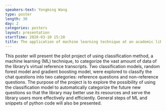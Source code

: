 ```yaml
---
speakers-text: Yongming Wang
type: poster
length: 30
day: 2
categories: posters
layout: presentation
startTime: 2020-03-10 15:20
title: The application of machine learning technique at an academic library&#58; a python example
---
```

This poster will present the pilot project of using classification method, a machine learning (ML) technique, to categorize the vast amount of data of the library’s virtual reference transcripts. Two classification models, random forest model and gradient boosting model, were explored to classify the chat questions into two categories: reference questions and non-reference questions. The purpose of the project is to explore the possibility of using the classification model to automatically categorize the future new questions so that the library may better use its resources and serve the library users more effectively and efficiently.  General steps of ML and snippets of python code will also be presented.